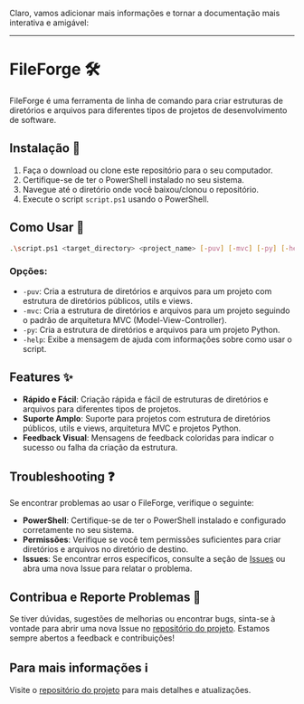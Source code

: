 Claro, vamos adicionar mais informações e tornar a documentação mais interativa e amigável:

---

# FileForge 🛠️

FileForge é uma ferramenta de linha de comando para criar estruturas de diretórios e arquivos para diferentes tipos de projetos de desenvolvimento de software.

## Instalação 🚀

1. Faça o download ou clone este repositório para o seu computador.
2. Certifique-se de ter o PowerShell instalado no seu sistema.
3. Navegue até o diretório onde você baixou/clonou o repositório.
4. Execute o script `script.ps1` usando o PowerShell.

## Como Usar 📝

```bash
.\script.ps1 <target_directory> <project_name> [-puv] [-mvc] [-py] [-help]
```

### Opções:

- `-puv`: Cria a estrutura de diretórios e arquivos para um projeto com estrutura de diretórios públicos, utils e views.
- `-mvc`: Cria a estrutura de diretórios e arquivos para um projeto seguindo o padrão de arquitetura MVC (Model-View-Controller).
- `-py`: Cria a estrutura de diretórios e arquivos para um projeto Python.
- `-help`: Exibe a mensagem de ajuda com informações sobre como usar o script.

## Features ✨

- **Rápido e Fácil**: Criação rápida e fácil de estruturas de diretórios e arquivos para diferentes tipos de projetos.
- **Suporte Amplo**: Suporte para projetos com estrutura de diretórios públicos, utils e views, arquitetura MVC e projetos Python.
- **Feedback Visual**: Mensagens de feedback coloridas para indicar o sucesso ou falha da criação da estrutura.

## Troubleshooting ❓

Se encontrar problemas ao usar o FileForge, verifique o seguinte:

- **PowerShell**: Certifique-se de ter o PowerShell instalado e configurado corretamente no seu sistema.
- **Permissões**: Verifique se você tem permissões suficientes para criar diretórios e arquivos no diretório de destino.
- **Issues**: Se encontrar erros específicos, consulte a seção de [Issues](https://github.com/Gustavo2022003/FileForge/issues) ou abra uma nova Issue para relatar o problema.

## Contribua e Reporte Problemas 🤝

Se tiver dúvidas, sugestões de melhorias ou encontrar bugs, sinta-se à vontade para abrir uma nova Issue no [repositório do projeto](https://github.com/Gustavo2022003/FileForge/issues). Estamos sempre abertos a feedback e contribuições!

## Para mais informações ℹ️

Visite o [repositório do projeto](https://github.com/Gustavo2022003/FileForge) para mais detalhes e atualizações.
